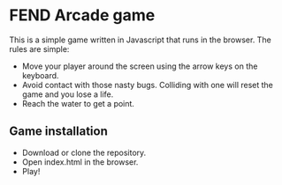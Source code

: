 # FEND Arcade game
This is a simple game written in Javascript that runs in the browser. The rules are simple:
* Move your player around the screen using the arrow keys on the keyboard.
* Avoid contact with those nasty bugs. Colliding with one will reset the game and you lose a life.
* Reach the water to get a point.

## Game installation
* Download or clone the repository.  
* Open index.html in the browser.
* Play!
